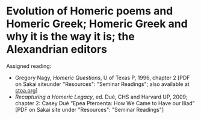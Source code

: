 # Evolution of Homeric poems and Homeric Greek; Homeric Greek and why it is the way it is; the Alexandrian editors 

Assigned reading:

- Gregory Nagy, *Homeric Questions*, U of Texas P, 1996, chapter 2 [PDF on Sakai siteunder "Resources": "Seminar Readings"; also available at [stoa.org](http://www.stoa.org/hopper/text.jsp?doc=Stoa:text:2003.01.0006:chapter=2)] 
- *Recapturing a Homeric Legacy*, ed. Dué, CHS and Harvard UP, 2009; chapter 2: Casey Dué “Epea Pteroenta: How We Came to Have our Iliad” [PDF on Sakai site under "Resources": "Seminar Readings"]

